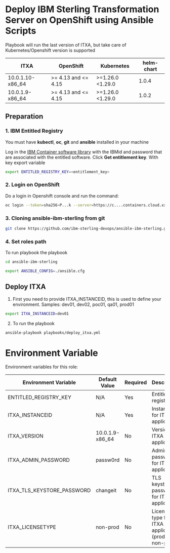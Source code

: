 # Deploy IBM Sterling Transformation Server on OpenShift using Ansible Scripts

Playbook will run the last version of ITXA, but take care of Kubernetes/Openshift version is supported

| ITXA                      | OpenShift           | Kubernetes          | helm-chart |
|---------------------------|---------------------|---------------------|------------|
| 10.0.1.10-x86_64          | >= 4.13 and <= 4.15 | >=1.26.0 <1.29.0    | 1.0.4      |
| 10.0.1.9-x86_64           | >= 4.13 and <= 4.15 | >=1.26.0 <1.29.0    | 1.0.2      |

## Preparation

### 1. IBM Entitled Registry

You must have **kubectl**, **oc**, **git** and **ansible** installed in your machine

Log in the [IBM Container software library](https://myibm.ibm.com/products-services/containerlibrary) with the IBMid and password that are associated with the entitled software. Click **Get entitlement key**. With key export variable

```bash 
export ENTITLED_REGISTRY_KEY=<entitlement_key>
```

### 2. Login on OpenShift

Do a login in Openshift console and run the command:

```bash 
oc login --token=sha256~P...k --server=https://c....containers.cloud.xxx.com:31234
```

### 3. Cloning ansible-ibm-sterling from git

```bash 
git clone https://github.com/ibm-sterling-devops/ansible-ibm-sterling.git
```

### 4. Set roles path

To run playbook the playbook

```bash 
cd ansible-ibm-sterling

export ANSIBLE_CONFIG=./ansible.cfg 
```

## Deploy ITXA

1) First you need to provide ITXA_INSTANCEID, this is used to define your environment. Samples: dev01, dev02, poc01, qa01, prod01

```bash 
export ITXA_INSTANCEID=dev01
```

2) To run the playbook

```bash 
ansible-playbook playbooks/deploy_itxa.yml
```

# Environment Variable

Environment variables for this role:

| Environment Variable          | Default Value        | Required | Description                                      |
|-------------------------------|----------------------|----------|--------------------------------------------------|
| ENTITLED_REGISTRY_KEY         | N/A                  | Yes      | Entitlement registry key                         |
| ITXA_INSTANCEID               | N/A                  | Yes      | Instance ID for ITXA application                 |
| ITXA_VERSION                  | 10.0.1.9-x86_64      | No       | Version of ITXA application                      |
| ITXA_ADMIN_PASSWORD           | passw0rd             | No       | Admin password for ITXA application              |
| ITXA_TLS_KEYSTORE_PASSWORD    | changeit             | No       | TLS keystore password for ITXA application       |
| ITXA_LICENSETYPE              | non-prod             | No       | License type for ITXA application (prod or non-prod) |

